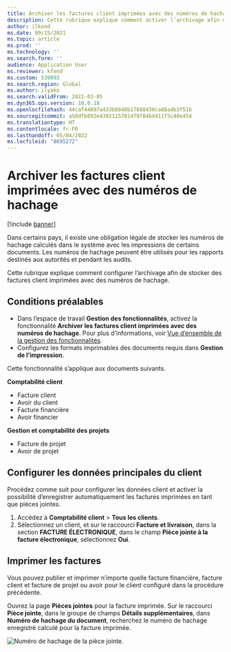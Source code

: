 ```yaml
---
title: Archiver les factures client imprimées avec des numéros de hachage
description: Cette rubrique explique comment activer l’archivage afin de stocker des factures client imprimées avec des numéros de hachage.
author: ilkond
ms.date: 09/15/2021
ms.topic: article
ms.prod: ''
ms.technology: ''
ms.search.form: ''
audience: Application User
ms.reviewer: kfend
ms.custom: 539093
ms.search.region: Global
ms.author: ilyako
ms.search.validFrom: 2021-03-05
ms.dyn365.ops.version: 10.0.18
ms.openlocfilehash: 44caf44097a433b8848b17688430ca88a4b3f51b
ms.sourcegitcommit: a58dfb892e43921157014f0784bd411f5c40e454
ms.translationtype: HT
ms.contentlocale: fr-FR
ms.lasthandoff: 05/04/2022
ms.locfileid: "8695272"
---
```

# <a name="archive-printed-customer-invoices-with-hash-numbers"></a>Archiver les factures client imprimées avec des numéros de hachage

[!include [banner](../includes/banner.md)]

Dans certains pays, il existe une obligation légale de stocker les numéros de hachage calculés dans le système avec les impressions de certains documents. Les numéros de hachage peuvent être utilisés pour les rapports destinés aux autorités et pendant les audits.

Cette rubrique explique comment configurer l’archivage afin de stocker des factures client imprimées avec des numéros de hachage.

## <a name="prerequisites"></a>Conditions préalables

- Dans l’espace de travail **Gestion des fonctionnalités**, activez la fonctionnalité **Archiver les factures client imprimées avec des numéros de hachage**. Pour plus d’informations, voir [Vue d’ensemble de la gestion des fonctionnalités](../../fin-ops-core/fin-ops/get-started/feature-management/feature-management-overview.md).
- Configurez les formats imprimables des documents requis dans **Gestion de l’impression**.

Cette fonctionnalité s’applique aux documents suivants.

**Comptabilité client**
- Facture client
- Avoir du client
- Facture financière
- Avoir financier

**Gestion et comptabilité des projets**
- Facture de projet
- Avoir de projet

## <a name="configure-customer-master-data"></a>Configurer les données principales du client
Procédez comme suit pour configurer les données client et activer la possibilité d’enregistrer automatiquement les factures imprimées en tant que pièces jointes.

1. Accédez à **Comptabilité client** > **Tous les clients**. 
2. Sélectionnez un client, et sur le raccourci **Facture et livraison**, dans la section **FACTURE ÉLECTRONIQUE**, dans le champ **Pièce jointe à la facture électronique**, sélectionnez **Oui**.

## <a name="print-invoices"></a>Imprimer les factures
Vous pouvez publier et imprimer n’importe quelle facture financière, facture client et facture de projet ou avoir pour le client configuré dans la procédure précédente.

Ouvrez la page **Pièces jointes** pour la facture imprimée. Sur le raccourci **Pièce jointe**, dans le groupe de champs **Détails supplémentaires**, dans **Numéro de hachage du document**, recherchez le numéro de hachage enregistré calculé pour la facture imprimée.

![Numéro de hachage de la pièce jointe.](media/attach-hash-num.jpg)

